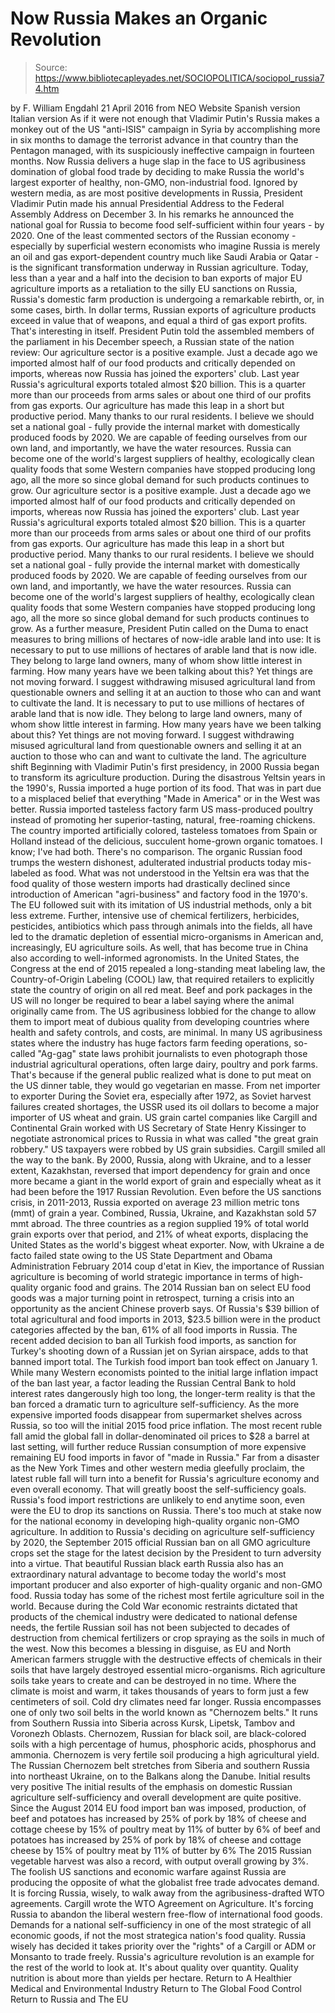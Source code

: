 # Now Russia Makes an Organic Revolution

> Source: https://www.bibliotecapleyades.net/SOCIOPOLITICA/sociopol_russia74.htm

by F. William Engdahl 21 April 2016
from NEO Website
Spanish version
Italian version
As if it were not enough that Vladimir Putin's Russia makes a monkey out of the US "anti-ISIS" campaign in Syria by accomplishing more in six months to damage the terrorist advance in that country than the Pentagon managed, with its suspiciously ineffective campaign in fourteen months.
Now Russia delivers a huge slap in the face to US agribusiness domination of global food trade by deciding to make Russia the world's largest exporter of healthy, non-GMO, non-industrial food.
Ignored by western media, as are most positive developments in Russia, President Vladimir Putin made his annual Presidential Address to the Federal Assembly Address on December 3.
In his remarks he announced the national goal for Russia to become food self-sufficient within four years - by 2020.
One of the least commented sectors of the Russian economy - especially by superficial western economists who imagine Russia is merely an oil and gas export-dependent country much like Saudi Arabia or Qatar - is the significant transformation underway in Russian agriculture.
Today, less than a year and a half into the decision to ban exports of major EU agriculture imports as a retaliation to the silly EU sanctions on Russia, Russia's domestic farm production is undergoing a remarkable rebirth, or, in some cases, birth.
In dollar terms, Russian exports of agriculture products exceed in value that of weapons, and equal a third of gas export profits. That's interesting in itself.
President Putin told the assembled members of the parliament in his December speech, a Russian state of the nation review:
Our agriculture sector is a positive example. Just a decade ago we imported almost half of our food products and critically depended on imports, whereas now Russia has joined the exporters' club. Last year Russia's agricultural exports totaled almost $20 billion. This is a quarter more than our proceeds from arms sales or about one third of our profits from gas exports. Our agriculture has made this leap in a short but productive period. Many thanks to our rural residents. I believe we should set a national goal - fully provide the internal market with domestically produced foods by 2020. We are capable of feeding ourselves from our own land, and importantly, we have the water resources. Russia can become one of the world's largest suppliers of healthy, ecologically clean quality foods that some Western companies have stopped producing long ago, all the more so since global demand for such products continues to grow.
Our agriculture sector is a positive example. Just a decade ago we imported almost half of our food products and critically depended on imports, whereas now Russia has joined the exporters' club.
Last year Russia's agricultural exports totaled almost $20 billion. This is a quarter more than our proceeds from arms sales or about one third of our profits from gas exports. Our agriculture has made this leap in a short but productive period.
Many thanks to our rural residents.
I believe we should set a national goal - fully provide the internal market with domestically produced foods by 2020. We are capable of feeding ourselves from our own land, and importantly, we have the water resources.
Russia can become one of the world's largest suppliers of healthy, ecologically clean quality foods that some Western companies have stopped producing long ago, all the more so since global demand for such products continues to grow.
As a further measure, President Putin called on the Duma to enact measures to bring millions of hectares of now-idle arable land into use:
It is necessary to put to use millions of hectares of arable land that is now idle. They belong to large land owners, many of whom show little interest in farming. How many years have we been talking about this? Yet things are not moving forward. I suggest withdrawing misused agricultural land from questionable owners and selling it at an auction to those who can and want to cultivate the land.
It is necessary to put to use millions of hectares of arable land that is now idle. They belong to large land owners, many of whom show little interest in farming. How many years have we been talking about this?
Yet things are not moving forward. I suggest withdrawing misused agricultural land from questionable owners and selling it at an auction to those who can and want to cultivate the land.
The agriculture shift
Beginning with Vladimir Putin's first presidency, in 2000 Russia began to transform its agriculture production.
During the disastrous Yeltsin years in the 1990's, Russia imported a huge portion of its food. That was in part due to a misplaced belief that everything "Made in America" or in the West was better.
Russia imported tasteless factory farm US mass-produced poultry instead of promoting her superior-tasting, natural, free-roaming chickens. The country imported artificially colored, tasteless tomatoes from Spain or Holland instead of the delicious, succulent home-grown organic tomatoes. I know; I've had both. There's no comparison.
The organic Russian food trumps the western dishonest, adulterated industrial products today mis-labeled as food.
What was not understood in the Yeltsin era was that the food quality of those western imports had drastically declined since introduction of American "agri-business" and factory food in the 1970's.
The EU followed suit with its imitation of US industrial methods, only a bit less extreme.
Further, intensive use of chemical fertilizers, herbicides, pesticides, antibiotics which pass through animals into the fields, all have led to the dramatic depletion of essential micro-organisms in American and, increasingly, EU agriculture soils. As well, that has become true in China also according to well-informed agronomists.
In the United States, the Congress at the end of 2015 repealed a long-standing meat labeling law, the Country-of-Origin Labeling (COOL) law, that required retailers to explicitly state the country of origin on all red meat.
Beef and pork packages in the US will no longer be required to bear a label saying where the animal originally came from.
The US agribusiness lobbied for the change to allow them to import meat of dubious quality from developing countries where health and safety controls, and costs, are minimal.
In many US agribusiness states where the industry has huge factors farm feeding operations, so-called "Ag-gag" state laws prohibit journalists to even photograph those industrial agricultural operations, often large dairy, poultry and pork farms.
That's because if the general public realized what is done to put meat on the US dinner table, they would go vegetarian en masse.
From net importer to exporter
During the Soviet era, especially after 1972, as Soviet harvest failures created shortages, the USSR used its oil dollars to become a major importer of US wheat and grain.
US grain cartel companies like Cargill and Continental Grain worked with US Secretary of State Henry Kissinger to negotiate astronomical prices to Russia in what was called "the great grain robbery."
US taxpayers were robbed by US grain subsidies. Cargill smiled all the way to the bank.
By 2000, Russia, along with Ukraine, and to a lesser extent, Kazakhstan, reversed that import dependency for grain and once more became a giant in the world export of grain and especially wheat as it had been before the 1917 Russian Revolution.
Even before the US sanctions crisis, in 2011-2013, Russia exported on average 23 million metric tons (mmt) of grain a year.
Combined, Russia, Ukraine, and Kazakhstan sold 57 mmt abroad. The three countries as a region supplied 19% of total world grain exports over that period, and 21% of wheat exports, displacing the United States as the world's biggest wheat exporter.
Now, with Ukraine a de facto failed state owing to the US State Department and Obama Administration February 2014 coup d'etat in Kiev, the importance of Russian agriculture is becoming of world strategic importance in terms of high-quality organic food and grains.
The 2014 Russian ban on select EU food goods was a major turning point in retrospect, turning a crisis into an opportunity as the ancient Chinese proverb says. Of Russia's $39 billion of total agricultural and food imports in 2013, $23.5 billion were in the product categories affected by the ban, 61% of all food imports in Russia.
The recent added decision to ban all Turkish food imports, as sanction for Turkey's shooting down of a Russian jet on Syrian airspace, adds to that banned import total. The Turkish food import ban took effect on January 1.
While many Western economists pointed to the initial large inflation impact of the ban last year, a factor leading the Russian Central Bank to hold interest rates dangerously high too long, the longer-term reality is that the ban forced a dramatic turn to agriculture self-sufficiency.
As the more expensive imported foods disappear from supermarket shelves across Russia, so too will the initial 2015 food price inflation.
The most recent ruble fall amid the global fall in dollar-denominated oil prices to $28 a barrel at last setting, will further reduce Russian consumption of more expensive remaining EU food imports in favor of "made in Russia."
Far from a disaster as the New York Times and other western media gleefully proclaim, the latest ruble fall will turn into a benefit for Russia's agriculture economy and even overall economy.
That will greatly boost the self-sufficiency goals. Russia's food import restrictions are unlikely to end anytime soon, even were the EU to drop its sanctions on Russia. There's too much at stake now for the national economy in developing high-quality organic non-GMO agriculture.
In addition to Russia's deciding on agriculture self-sufficiency by 2020, the September 2015 official Russian ban on all GMO agriculture crops set the stage for the latest decision by the President to turn adversity into a virtue.
That beautiful Russian black earth
Russia also has an extraordinary natural advantage to become today the world's most important producer and also exporter of high-quality organic and non-GMO food.
Russia today has some of the richest most fertile agriculture soil in the world.
Because during the Cold War economic restraints dictated that products of the chemical industry were dedicated to national defense needs, the fertile Russian soil has not been subjected to decades of destruction from chemical fertilizers or crop spraying as the soils in much of the west.
Now this becomes a blessing in disguise, as EU and North American farmers struggle with the destructive effects of chemicals in their soils that have largely destroyed essential micro-organisms.
Rich agriculture soils take years to create and can be destroyed in no time. Where the climate is moist and warm, it takes thousands of years to form just a few centimeters of soil. Cold dry climates need far longer.
Russia encompasses one of only two soil belts in the world known as "Chernozem belts." It runs from Southern Russia into Siberia across Kursk, Lipetsk, Tambov and Voronezh Oblasts.
Chernozem, Russian for black soil, are black-colored soils with a high percentage of humus, phosphoric acids, phosphorus and ammonia. Chernozem is very fertile soil producing a high agricultural yield.
The Russian Chernozem belt stretches from Siberia and southern Russia into northeast Ukraine, on to the Balkans along the Danube.
Initial results very positive
The initial results of the emphasis on domestic Russian agriculture self-sufficiency and overall development are quite positive.
Since the August 2014 EU food import ban was imposed, production,
of beef and potatoes has increased by 25% of pork by 18% of cheese and cottage cheese by 15% of poultry meat by 11% of butter by 6%
of beef and potatoes has increased by 25%
of pork by 18%
of cheese and cottage cheese by 15%
of poultry meat by 11%
of butter by 6%
The 2015 Russian vegetable harvest was also a record, with output overall growing by 3%.
The foolish US sanctions and economic warfare against Russia are producing the opposite of what the globalist free trade advocates demand. It is forcing Russia, wisely, to walk away from the agribusiness-drafted WTO agreements.
Cargill wrote the WTO Agreement on Agriculture. It's forcing Russia to abandon the liberal western free-flow of international food goods. Demands for a national self-sufficiency in one of the most strategic of all economic goods, if not the most strategica nation's food quality.
Russia wisely has decided it takes priority over the "rights" of a Cargill or ADM or Monsanto to trade freely. Russia's agriculture revolution is an example for the rest of the world to look at. It's about quality over quantity.
Quality nutrition is about more than yields per hectare.
Return to A Healthier Medical and Environmental Industry
Return to The Global Food Control
Return to Russia and The EU
